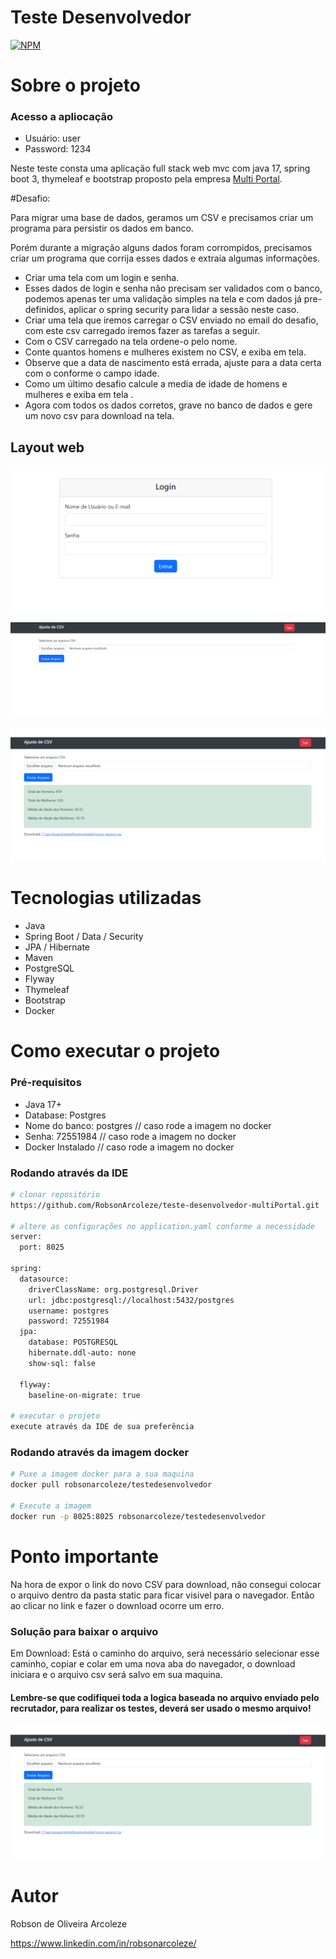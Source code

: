 # Teste Desenvolvedor 
[![NPM](https://img.shields.io/npm/l/react)](https://github.com/devsuperior/sds1-wmazoni/blob/master/LICENSE) 



# Sobre o projeto

### Acesso a apliocação


- Usuário: user
- Password: 1234

Neste teste consta uma aplicação full stack web mvc com java 17, spring boot 3, thymeleaf e bootstrap proposto pela empresa [Multi Portal](https://www.mportal.com.br/ "Site da Multi Portal").

#Desafio:


Para migrar uma base de dados, geramos um CSV e precisamos criar um programa para persistir os dados em banco.


Porém durante a migração alguns dados foram corrompidos, precisamos criar um programa que corrija esses dados e extraia algumas informações.


- Criar uma tela com um login e senha.
- Esses dados de login e senha não precisam ser validados com o banco, podemos apenas ter uma validação simples na tela e com dados já pre-definidos, aplicar o spring security para lidar a sessão neste caso.
- Criar uma tela que iremos carregar o CSV enviado no email do desafio, com este csv carregado iremos fazer as tarefas a seguir.
- Com o CSV carregado na tela ordene-o pelo nome.
- Conte quantos homens e mulheres existem no CSV, e exiba em tela.
- Observe que a data de nascimento está errada, ajuste para a data certa com o conforme o campo idade.
- Como um último desafio calcule a media de idade de homens e mulheres e exiba em tela .
- Agora com todos os dados corretos, grave no banco de dados e gere um novo csv para download na tela.





## Layout web
![Web 1](https://github.com/RobsonArcoleze/teste-desenvolvedor-multiPortal/blob/main/img/login.png)

![Web 2](https://github.com/RobsonArcoleze/teste-desenvolvedor-multiPortal/blob/main/img/ajuste_branco.png)

![Web 3](https://github.com/RobsonArcoleze/teste-desenvolvedor-multiPortal/blob/main/img/ajuste_populado.png)



# Tecnologias utilizadas

- Java
- Spring Boot / Data / Security
- JPA / Hibernate
- Maven
- PostgreSQL
- Flyway
- Thymeleaf
- Bootstrap
- Docker



# Como executar o projeto


### Pré-requisitos


- Java 17+
- Database: Postgres
- Nome do banco: postgres // caso rode a imagem no docker
- Senha: 72551984 // caso rode a imagem no docker
- Docker Instalado // caso rode a imagem no docker
  

### Rodando através da IDE
```bash
# clonar repositório
https://github.com/RobsonArcoleze/teste-desenvolvedor-multiPortal.git

# altere as configurações no application.yaml conforme a necessidade
server:
  port: 8025

spring:
  datasource:
    driverClassName: org.postgresql.Driver
    url: jdbc:postgresql://localhost:5432/postgres
    username: postgres
    password: 72551984
  jpa:
    database: POSTGRESQL
    hibernate.ddl-auto: none
    show-sql: false

  flyway:
    baseline-on-migrate: true

# executar o projeto
execute através da IDE de sua preferência
```


### Rodando através da imagem docker
```bash
# Puxe a imagem docker para a sua maquina
docker pull robsonarcoleze/testedesenvolvedor

# Execute a imagem
docker run -p 8025:8025 robsonarcoleze/testedesenvolvedor

```

# Ponto importante


Na hora de expor o link do novo CSV para download, não consegui colocar o arquivo dentro da pasta static para ficar visivel para o navegador.
Então ao clicar no link e fazer o download ocorre um erro.


### Solução para baixar o arquivo

Em Download: Está o caminho do arquivo, será necessário selecionar esse caminho, copiar e colar em uma nova aba do navegador, o download iniciara e o arquivo csv será salvo em sua maquina.


#### Lembre-se que codifiquei toda a logica baseada no arquivo enviado pelo recrutador, para realizar os testes, deverá ser usado o mesmo arquivo!


![Web 3](https://github.com/RobsonArcoleze/teste-desenvolvedor-multiPortal/blob/main/img/ajuste_populado.png)

# Autor

Robson de Oliveira Arcoleze

https://www.linkedin.com/in/robsonarcoleze/
